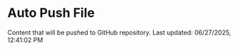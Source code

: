 # Auto Push File

Content that will be pushed to GitHub repository.
Last updated: 06/27/2025, 12:41:02 PM